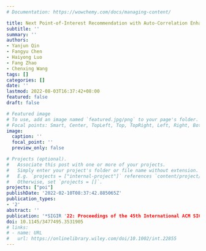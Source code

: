 ```yaml
---
# Documentation: https://wowchemy.com/docs/managing-content/

title: Next Point-of-Interest Recommendation with Auto-Correlation Enhanced Multi-Modal Transformer Network
subtitle: ''
summary: ''
authors:
- Yanjun Qin
- Fangyu Chen
- Haiyong Luo
- Fang Zhao
- Chenxing Wang
tags: []
categories: []
date: ''
lastmod: 2022-08-03T16:37:42+08:00
featured: false
draft: false

# Featured image
# To use, add an image named `featured.jpg/png` to your page's folder.
# Focal points: Smart, Center, TopLeft, Top, TopRight, Left, Right, BottomLeft, Bottom, BottomRight.
image:
  caption: ''
  focal_point: ''
  preview_only: false

# Projects (optional).
#   Associate this post with one or more of your projects.
#   Simply enter your project's folder or file name without extension.
#   E.g. `projects = ["internal-project"]` references `content/project/deep-learning/index.md`.
#   Otherwise, set `projects = []`.
projects: ["poi"]
publishDate: '2022-02-10T08:37:42.885065Z'
publication_types:
- '2'
abstract: ''
publication: '*SIGIR '22: Proceedings of the 45th International ACM SIGIR Conference on Research and Development in Information Retrieval*'
doi: 10.1145/3477495.3531905
# links:
# - name: URL
#   url: https://onlinelibrary.wiley.com/doi/10.1002/int.22855
---
```

